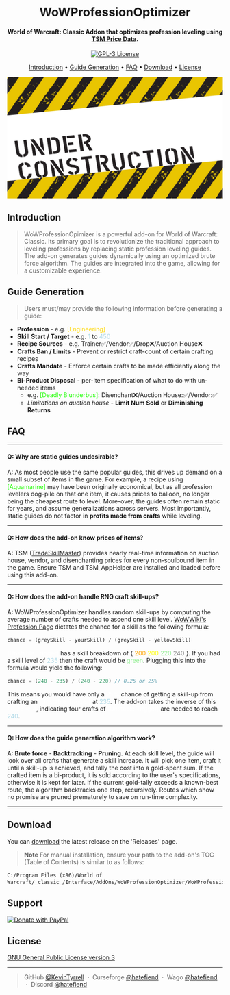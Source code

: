 
<h1 align="center">
  <br>
  <!--
    <a href="https://github.com/KevinTyrrell/WoWProfessionOptimizer"><img src="" alt="WoWProfessionOptimizer" width="200"></a>
  -->
  <br>
  WoWProfessionOptimizer
  <br>
</h1>

<h4 align="center">World of Warcraft: Classic Addon that optimizes profession leveling using <a href="https://www.tradeskillmaster.com/" target="_blank">TSM Price Data</a>.</h4>

<p align="center">
  <a href="https://github.com/your-github-repo/blob/main/LICENSE" target="_blank">
    <img alt="GPL-3 License" src="https://img.shields.io/github/license/KevinTyrrell/WoWProfessionOptimizer?style=flat-square&color=blue" />
  </a>
  <!--
  <a href="https://badge.fury.io/js/electron-markdownify">
    <img src="https://badge.fury.io/js/electron-markdownify.svg"
         alt="Gitter">
  </a>
  <a href="https://gitter.im/amitmerchant1990/electron-markdownify"><img src="https://badges.gitter.im/amitmerchant1990/electron-markdownify.svg"></a>
  <a href="https://saythanks.io/to/bullredeyes@gmail.com">
      <img src="https://img.shields.io/badge/SayThanks.io-%E2%98%BC-1EAEDB.svg">
  </a>
  <a href="https://www.paypal.me/AmitMerchant">
    <img src="https://img.shields.io/badge/$-donate-ff69b4.svg?maxAge=2592000&amp;style=flat">
  </a>
  -->
</p>

<p align="center">
  <a href="#introduction">Introduction</a> •
  <a href="#guide-generation">Guide Generation</a> •
  <a href="#faq">FAQ</a> •
  <a href="#download">Download</a> •
  <a href="#license">License</a>
</p>

![screenshot](res/UnderConstruction.jpg)

## Introduction

> WoWProfessionOpimizer is  a powerful add-on for World of Warcraft: Classic. Its primary goal is to revolutionize the traditional approach to leveling professions by replacing static profession leveling guides. The add-on generates guides dynamically using an optimized brute force algorithm. The guides are integrated into the game, allowing for a customizable experience.

## Guide Generation

> Users must/may provide the following information before generating a guide:

* **Profession** - e.g. <span style="color: gold;">[Engineering]</span>
* **Skill Start / Target** - e.g. <span style="color: lightblue;">1</span> to <span style="color: lightblue;">450</span>
* **Recipe Sources** - e.g. Trainer✅/Vendor✅/Drop❌/Auction House❌
* **Crafts Ban / Limits** - Prevent or restrict craft-count of certain crafting recipes
* **Crafts Mandate** - Enforce certain crafts to be made efficiently along the way
* **Bi-Product Disposal** - per-item specification of what to do with un-needed items
  - e.g. <span style="color: #1eff00;">[Deadly Blunderbus]</span>: Disenchant❌/Auction House:✅/Vendor:✅
  - *Limitations on auction house* - **Limit Num Sold** or **Diminishing Returns**

## FAQ

---

#### Q: Why are static guides undesirable?

A: As most people use the same popular guides, this drives up demand on a small subset of items in the game. For example, a recipe using <span style="color: #1eff00;">[Aquamarine]</span> may have been originally economical, but as all profession levelers dog-pile on that one item, it causes prices to balloon, no longer being the cheapest route to level. More-over, the guides often remain static for years, and assume generalizations across servers. Most importantly, static guides do not factor in **profits made from crafts** while leveling.

---

#### Q: How does the add-on know prices of items?

A: TSM ([TradeSkillMaster](https://www.tradeskillmaster.com/)) provides nearly real-time information on auction house, vendor, and disenchanting prices for every non-soulbound item in the game. Ensure TSM and TSM_AppHelper are installed and loaded before using this add-on.

---

#### Q: How does the add-on handle RNG craft skill-ups?

A: WoWProfessionOptimizer handles random skill-ups by computing the average number of crafts needed to ascend one skill level. [WoWWiki's Profession Page](https://wowpedia.fandom.com/wiki/Profession#Increasing_professional_skill_level) dictates the chance for a skill as the following formula:

```js
chance = (greySkill - yourSkill) / (greySkill - yellowSkill)
```

<span style="color: white;">[Unstable Trigger]</span> has a skill breakdown of { <span style="color: orange;">200</span> <span style="color: yellow;">200</span> <span style="color: lightgreen;">220</span> <span style="color: grey;">240</span> }. If you had a skill level of <span style="color: lightblue;">235</span> then the craft would be <span style="color: lightgreen;">green</span>. Plugging this into the formula would yield the following:

```js
chance = (240 - 235) / (240 - 220) // 0.25 or 25%
```

This means you would have only a <span style="color: white;">25%</span> chance of getting a skill-up from crafting an <span style="color: white;">[Unstable Trigger]</span> at <span style="color: lightblue;">235</span>. The add-on takes the inverse of this <span style="color: white;">1 / 0.25 => 4</span>, indicating four crafts of <span style="color: white;">[Unstable Trigger]</span> are needed to reach <span style="color: lightblue;">240</span>.

---

#### Q: How does the guide generation algorithm work?

A: **Brute force** - **Backtracking** - **Pruning**. At each skill level, the guide will look over all crafts that generate a skill increase. It will pick one item, craft it until a skill-up is achieved, and tally the cost into a gold-spent sum. If the crafted item is a bi-product, it is sold according to the user's specifications, otherwise it is kept for later. If the current gold-tally exceeds a known-best route, the algorithm backtracks one step, recursively. Routes which show no promise are pruned prematurely to save on run-time complexity.

---

## Download

You can [download](https://github.com/KevinTyrrell/WoWProfessionOptimizer/releases) the latest release on the 'Releases' page.
 
> **Note**
> For manual installation, ensure your path to the add-on's TOC (Table of Contents) is similar to as follows:

``` 
C:/Program Files (x86)/World of Warcraft/_classic_/Interface/AddOns/WoWProfessionOptimizer/WoWProfessionOptimizer.toc
```

## Support

[![Donate with PayPal](https://www.paypalobjects.com/en_US/i/btn/btn_donate_SM.gif)](https://www.paypal.com/donate/?business=ZYQ7AJ9R57FTY&no_recurring=0&item_name=Software+Developer&currency_code=USD)

## License

[GNU General Public License version 3](LICENSE)

---

> GitHub [@KevinTyrrell](https://github.com/KevinTyrrell) &nbsp;&middot;&nbsp;
> Curseforge [@hatefiend](https://legacy.curseforge.com/members/hatefiend/projects) &nbsp;&middot;&nbsp;
> Wago [@hatefiend](https://wago.io/p/Hatefiend) &nbsp;&middot;&nbsp;
> Discord [@hatefiend](https://www.discord.com)

